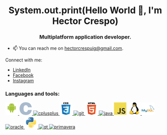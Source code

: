 <h1 align = "center"> System.out.print(Hello World 👋, I'm Hector Crespo) </h1>
<h3 align = "center"> Multiplatform application developer. </h3>

- 📫 You can reach me on hectorcrespuig@gmail.com.

Connect with me:
- [LinkedIn](https://www.linkedin.com/in/h%C3%A9ctor-crespo-puig-b22141b9/)
- [Facebook](https://www.facebook.com/hector.crespopuig)
- [Instagram](https://www.instagram.com/crespuig/)

<h3 align =" left "> Languages and tools: </h3>
<p align = "left"> 
<a href="https://developer.android.com" target="_blank"> <img src = "https://raw.githubusercontent.com/devicons/devicon/master/icons/android/android-original-wordmark.svg "alt =" android "width =" 40 "height =" 40 "/> </a>
<a href =" https://www.cprogramming.com/ "target = "_ en blanco"> <img src = "https://raw.githubusercontent.com/devicons/devicon/master/icons/c/c-original.svg" alt = "c" width = "40" height = "40 "/> </a> 
<a href="https://www.w3schools.com/cpp/" target="_blank"> <img src =" https://raw.githubusercontent.com/ devicons/devicon/master/icon/cplusplus/cplusplus-original.svg "alt =" cplusplus "width =" 40 "height =" 40 "/> </a> 
<a href =" https: //www. w3schools.com/css/ "target =" _ blank "> <img src =" https://raw.githubusercontent.com/devicons/devicon/master/icons/css3/css3-original-wordmark.svg "alt =" css3 "width =" 40 "height =" 40 "/> </a> 
<a href="https://git-scm.com/" target="_blank"> <img src =" https://www.vectorlogo.zone/logos/git-scm/git-scm-icon.svg "alt =" git "width =" 40 "height =" 40 "/> </a> 
<a href =" https: //www.w3.org/html/ "target =" _ blank "><img src = "https://raw.githubusercontent.com/devicons/devicon/master/icons/html5/html5-original-wordmark.svg" alt = "html5" width = "40" height = "40" /> </a> 
<a href="https://www.java.com" target="_blank"> <img src = "https://raw.githubusercontent.com/devicons/devicon/master/icons/java/ java-original.svg "alt =" java "width =" 40 "height =" 40 "/> </a> 
<a href =" https://developer.mozilla.org/en-US/docs/Web/ JavaScript "target =" _ blank "> <img src="https://raw.githubusercontent.com/devicons/devicon/master/icons/javascript/javascript-original.svg "alt =" javascript "width =" 40 "de altura = "40" /></a> 
<a href="https://www.linux.org/" target="_blank"> <img src = "https://raw.githubusercontent.com/devicons/devicon/master/icons/linux/linux-original.svg "alt =" linux "width =" 40 "height =" 40 "/> </a> 
<a href="https://www.mysql.com/" target="_blank"> <img src = "https://raw.githubusercontent.com/devicons/devicon/master/icons/mysql/mysql-original-wordmark.svg" alt = "mysql" width = "40" height = "40" /> </a> 
<a href="https://www.oracle.com/" target="_blank"> <img src = "https://raw.githubusercontent.com/devicons/devicon/master/icons/oracle /oracle-original.svg "alt = "oracle" width = "40" height = "40" /> </a> 
<a href="https://www.python.org" target="_blank"> <img src = "https://raw.githubusercontent.com/devicons/devicon/master/icons/python/python-original.svg "alt =" python "width =" 40 "height =" 40 "/> </a> 
<a href =" https : //www.qt.io/ "target =" _ blank "> <img src =" https://upload.wikimedia.org/wikipedia/commons/0/0b/Qt_logo_2016.svg "alt =" qt "width = "40" height = "40" /> </a> 
<a href="https://spring.io/" target="_blank"> <img src = "https://www.vectorlogo.zone/logos/springio/springio-icon.svg "alt =" primavera "width =" 40 "height =" 40 "/> </a> </p>
